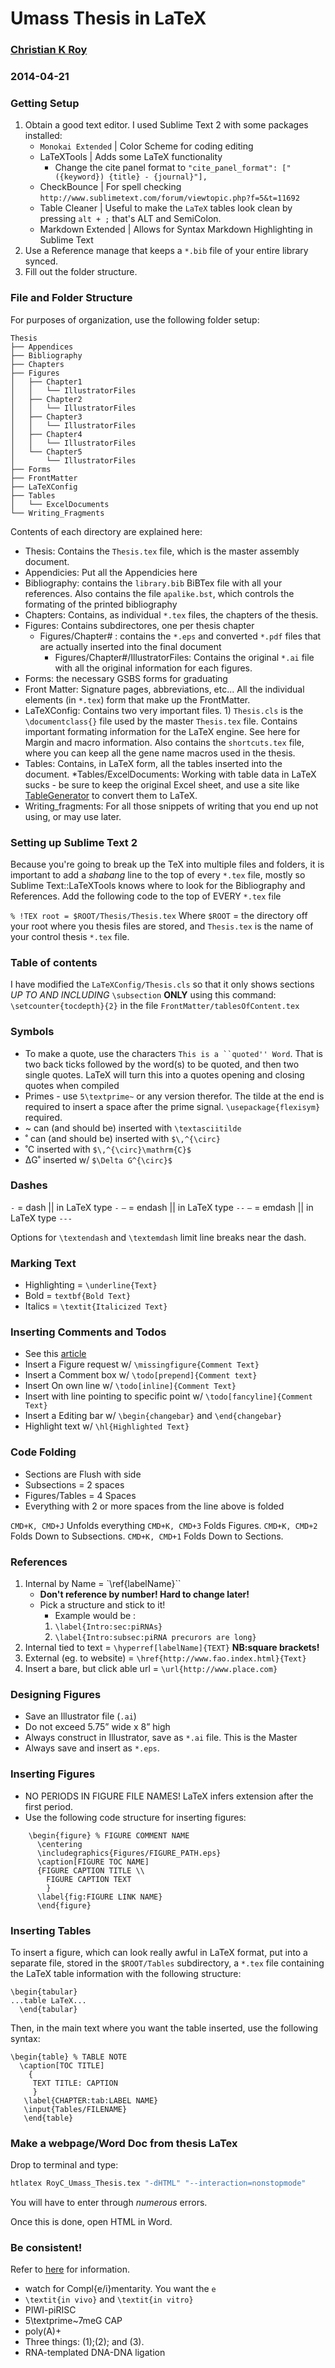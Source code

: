 # Umass Thesis in LaTeX

### [Christian K Roy](christiankroy@gmail.com) ###
### 2014-04-21 ###


### Getting Setup ###

1. Obtain a good text editor. I used Sublime Text 2 with some packages installed:
    * `Monokai Extended` | Color Scheme for coding editing
    * LaTeXTools | Adds some LaTeX functionality
      * Change the cite panel format to `"cite_panel_format": ["({keyword}) {title} - {journal}"],`
    * CheckBounce | For spell checking `http://www.sublimetext.com/forum/viewtopic.php?f=5&t=11692`
    + Table Cleaner | Useful to make the `LaTeX` tables look clean by pressing `alt + ;` that's ALT and SemiColon.
    * Markdown Extended | Allows for Syntax Markdown Highlighting in Sublime Text
2. Use a Reference manage that keeps a `*.bib` file of your entire library synced.
3. Fill out the folder structure.

### File and Folder Structure ###

For purposes of organization, use the following folder setup:

```
Thesis
├── Appendices
├── Bibliography
├── Chapters
├── Figures
│   ├── Chapter1
│   │   └── IllustratorFiles
│   ├── Chapter2
│   │   └── IllustratorFiles
│   ├── Chapter3
│   │   └── IllustratorFiles
│   ├── Chapter4
│   │   └── IllustratorFiles
│   └── Chapter5
│       └── IllustratorFiles
├── Forms
├── FrontMatter
├── LaTeXConfig
├── Tables
│   └── ExcelDocuments
└── Writing_Fragments
```
Contents of each directory are explained here:

* Thesis: Contains the `Thesis.tex` file, which is the master assembly document.
* Appendicies: Put all the Appendicies here
* Bibliography: contains the `library.bib` BiBTex file with all your references. Also contains the file `apalike.bst`, which controls the formating of the printed bibliography
* Chapters: Contains, as individual `*.tex` files, the chapters of the thesis.
* Figures: Contains subdirectores, one per thesis chapter
  * Figures/Chapter# : contains the `*.eps` and converted `*.pdf` files that are actually inserted into the final document
    * Figures/Chapter#/IllustratorFiles: Contains the original `*.ai` file with all the original information for each figures.
* Forms: the necessary GSBS forms for graduating
* Front Matter: Signature pages, abbreviations, etc... All the individual elements (in `*.tex`) form that make up the FrontMatter.
* LaTeXConfig: Contains two very important files. 1) `Thesis.cls` is the `\documentclass{}` file used by the master `Thesis.tex` file. Contains important formating information for the LaTeX engine. See here for Margin and macro information. Also contains the `shortcuts.tex` file, where you can keep all the gene name macros used in the thesis.
* Tables: Contains, in LaTeX form, all the tables inserted into the document. 
  *Tables/ExcelDocuments: Working with table data in LaTeX sucks - be sure to keep the original Excel sheet, and use a site like [TableGenerator](http://www.tablesgenerator.com/latex_tables#) to convert them to LaTeX.
* Writing_fragments: For all those snippets of writing that you end up not using, or may use later.

### Setting up Sublime Text 2 ###

Because you're going to break up the TeX into multiple files and folders, it is important to add a *shabang* line to the top of every `*.tex` file, mostly so Sublime Text::LaTeXTools knows where to look for the Bibliography and References.  Add the following code to the top of EVERY `*.tex` file

`% !TEX root = $ROOT/Thesis/Thesis.tex` Where `$ROOT` = the directory off your root where you thesis files are stored, and `Thesis.tex` is the name of your control thesis `*.tex` file.


### Table of contents

I have modified the `LaTeXConfig/Thesis.cls` so that it only shows sections *UP TO AND INCLUDING* `\subsection` **ONLY** using this command: `\setcounter{tocdepth}{2}` in  the file `FrontMatter/tablesOfContent.tex`

### Symbols ###

+ To make a quote, use the characters `This is a ``quoted'' Word`. That is two back ticks followed by the word(s) to be quoted, and then two single quotes.  LaTeX will turn this into a quotes opening and closing quotes when compiled
+ Primes - use `5\textprime~` or any version therefor. The tilde at the end is required to insert a space after the prime signal. `\usepackage{flexisym}` required.
+ ~ can (and should be) inserted with `\textasciitilde`
+ ˚ can (and should be) inserted with `$\,^{\circ}`
+ ˚C inserted with `$\,^{\circ}\mathrm{C}$`
+ ΔG˚ inserted w/ `$\Delta G^{\circ}$`

### Dashes ###

`-` = dash || in LaTeX type `-`
`–` = endash || in LaTeX type `--`
`—` = emdash || in LaTeX type `---`

Options for `\textendash` and `\textemdash` limit line breaks near the dash.

### Marking Text ###

+ Highlighting = `\underline{Text}`
+ Bold = `textbf{Bold Text}`
+ Italics = `\textit{Italicized Text}`

### Inserting Comments and Todos ###

+ See this [article](http://tex.stackexchange.com/questions/68530/making-corrections-during-review-of-other-people-latex-article)
+ Insert a Figure request w/ `\missingfigure{Comment Text}`
+ Insert a Comment box w/ `\todo[prepend]{Comment text}`
+ Insert On own line w/ `\todo[inline]{Comment Text}`
+ Insert with line pointing to specific point w/ `\todo[fancyline]{Comment Text}`
+ Insert a Editing bar w/ `\begin{changebar}` and `\end{changebar}`
+ Highlight text w/ `\hl{Highlighted Text}`

### Code Folding ###

+ Sections are Flush with side
+ Subsections = 2 spaces
+ Figures/Tables = 4 Spaces
+ Everything with 2 or more spaces from the line above is folded

`CMD+K, CMD+J` Unfolds everything
`CMD+K, CMD+3` Folds Figures.
`CMD+K, CMD+2` Folds Down to Subsections.
`CMD+K, CMD+1` Folds Down to Sections.

### References ###

1. Internal by Name = `\ref{labelName}``
    + **Don't reference by number! Hard to change later!**
    + Pick a structure and stick to it!
      + Example would be :
      1. `\label{Intro:sec:piRNAs}`
      2. `\label{Intro:subsec:piRNA precurors are long}`      
2. Internal tied to text = `\hyperref[labelName]{TEXT}` **NB:square brackets!**
3. External (eg. to website) = `\href{http://www.fao.index.html}{Text}`
4. Insert a bare, but click able url = `\url{http://www.place.com}`


### Designing Figures ###

* Save an Illustrator file (`.ai`)
* Do not exceed 5.75” wide x 8” high
* Always construct in Illustrator, save as `*.ai` file. This is the Master
* Always save and insert as `*.eps`.

### Inserting Figures ###

* NO PERIODS IN FIGURE FILE NAMES! LaTeX infers extension after the first period.
* Use the following code structure for inserting figures:

```TeX
    \begin{figure} % FIGURE COMMENT NAME  
      \centering  
      \includegraphics{Figures/FIGURE_PATH.eps}  
      \caption[FIGURE TOC NAME]  
      {FIGURE CAPTION TITLE \\  
        FIGURE CAPTION TEXT  
        }  
      \label{fig:FIGURE LINK NAME}  
      \end{figure}  
```

### Inserting Tables

To insert a figure, which can look really awful in LaTeX format, put into a separate file, stored in the `$ROOT/Tables` subdirectory, a `*.tex` file containing the LaTeX table information with the following structure:

```TeX
\begin{tabular}
...table LaTeX...
  \end{tabular}
```

Then, in the main text where you want the table inserted, use the following syntax:

```TeX
\begin{table} % TABLE NOTE
  \caption[TOC TITLE] 
    {
     TEXT TITLE: CAPTION
     }
   \label{CHAPTER:tab:LABEL NAME}
   \input{Tables/FILENAME}
   \end{table}
```

### Make a webpage/Word Doc from thesis LaTex ###

Drop to terminal and type:

```bash
htlatex RoyC_Umass_Thesis.tex "-dHTML" "--interaction=nonstopmode"
```
You will have to enter through *numerous* errors.

Once this is done, open HTML in Word.


### Be consistent!

Refer to [here](http://public.wsu.edu/~brians/errors/errors.html) for information.

+ watch for Compl{e/i}mentarity. You want the `e`
+ `\textit{in vivo}` and `\textit{in vitro}` 
+ PIWI-piRISC
+ 5\textprime~7meG CAP
+ poly(A)+
+ Three things: (1);(2); and (3).
+ RNA-templated DNA-DNA ligation
